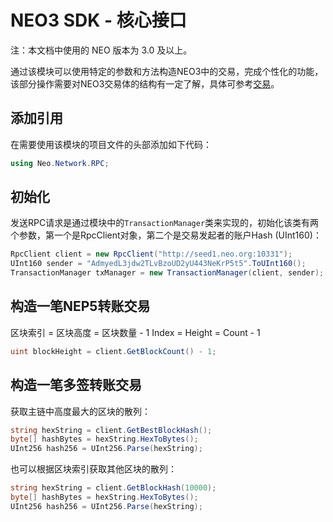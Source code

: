 # NEO3 SDK - 核心接口

注：本文档中使用的 NEO 版本为 3.0 及以上。

通过该模块可以使用特定的参数和方法构造NEO3中的交易，完成个性化的功能，该部分操作需要对NEO3交易体的结构有一定了解，具体可参考[交易](https://web3j.io)。

## 添加引用

在需要使用该模块的项目文件的头部添加如下代码：

```c#
using Neo.Network.RPC;
```

## 初始化
发送RPC请求是通过模块中的`TransactionManager`类来实现的，初始化该类有两个参数，第一个是RpcClient对象，第二个是交易发起者的账户Hash (UInt160)：

```c#
RpcClient client = new RpcClient("http://seed1.neo.org:10331");
UInt160 sender = "AdmyedL3jdw2TLvBzoUD2yU443NeKrP5t5".ToUInt160();
TransactionManager txManager = new TransactionManager(client, sender);
```


## 构造一笔NEP5转账交易

区块索引 = 区块高度 = 区块数量 - 1
Index = Height = Count - 1

```c#
uint blockHeight = client.GetBlockCount() - 1;
```

## 构造一笔多签转账交易

获取主链中高度最大的区块的散列：

```c#
string hexString = client.GetBestBlockHash();
byte[] hashBytes = hexString.HexToBytes();
UInt256 hash256 = UInt256.Parse(hexString);
```

也可以根据区块索引获取其他区块的散列：

```c#
string hexString = client.GetBlockHash(10000);
byte[] hashBytes = hexString.HexToBytes();
UInt256 hash256 = UInt256.Parse(hexString);
```
